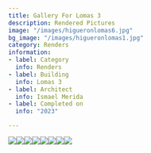 ```yaml
---
title: Gallery For Lomas 3
description: Rendered Pictures
image: "/images/higueronlomas6.jpg"
bg_image: "/images/higueronlomas1.jpg"
category: Renders
information:
- label: Category
  info: Renders
- label: Building
  info: Lomas 3
- label: Architect
  info: Ismael Merida
- label: Completed on
  info: "2023"

---
```

![](/images/higueronlomas6.jpg)![](/images/higueronlomas7.jpg)![](/images/higueronlomas1.jpg)![](/images/higueronlomas8.jpg)![](/images/higueronlomas.jpg)![](/images/higueronlomas9.jpg)![](/images/higueronlomas4.jpg)![](/images/higueronlomas10.jpg)